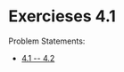 # Exercieses 4.1 

Problem Statements:

- [4.1 -- 4.2](https://fullstackopen.com/en/part4/structure_of_backend_application_introduction_to_testing#exercises-4-1-4-2)
